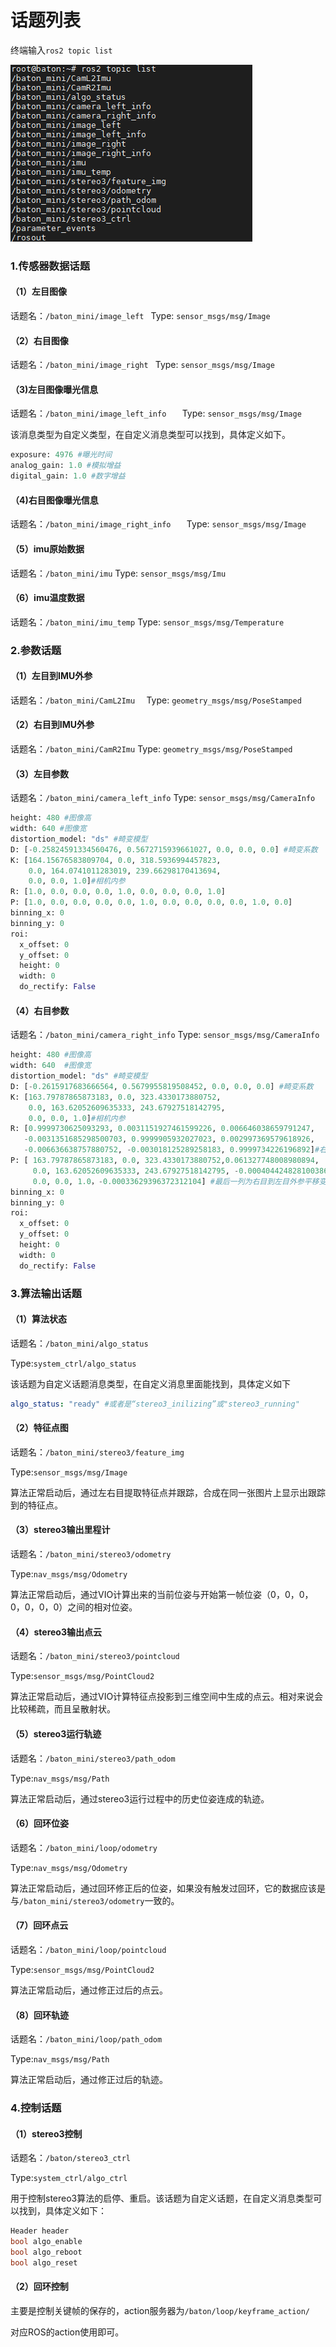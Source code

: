 # 话题列表

终端输入`ros2 topic list`

![](image/image_dAkv4m_3Y6.png)

### 1.传感器数据话题

#### （1）左目图像

话题名：`/baton_mini/image_left `
Type: `sensor_msgs/msg/Image`

#### （2）右目图像

话题名：`/baton_mini/image_right `
Type: `sensor_msgs/msg/Image`

#### （3)左目图像曝光信息

话题名：`/baton_mini/image_left_info   `
Type: `sensor_msgs/msg/Image`

该消息类型为自定义类型，在自定义消息类型可以找到，具体定义如下。

```python
exposure: 4976 #曝光时间
analog_gain: 1.0 #模拟增益
digital_gain: 1.0 #数字增益
```

#### （4)右目图像曝光信息

话题名：`/baton_mini/image_right_info   `
Type: `sensor_msgs/msg/Image`

#### （5）imu原始数据

话题名：`/baton_mini/imu`
Type: `sensor_msgs/msg/Imu`

#### （6）imu温度数据

话题名：`/baton_mini/imu_temp`  &#x20;
Type: `sensor_msgs/msg/Temperature`

### 2.参数话题

#### （1）左目到IMU外参

话题名：`/baton_mini/CamL2Imu  `
Type: `geometry_msgs/msg/PoseStamped`

#### （2）右目到IMU外参

话题名：`/baton_mini/CamR2Imu`
Type: `geometry_msgs/msg/PoseStamped`

#### （3）左目参数

话题名：`/baton_mini/camera_left_info`
Type: `sensor_msgs/msg/CameraInfo`

```python
height: 480 #图像高
width: 640 #图像宽
distortion_model: "ds" #畸变模型
D: [-0.25824591334560476, 0.5672715939661027, 0.0, 0.0, 0.0] #畸变系数
K: [164.15676583809704, 0.0, 318.5936994457823, 
    0.0, 164.0741011283019, 239.66298170413694,
    0.0, 0.0, 1.0]#相机内参
R: [1.0, 0.0, 0.0, 0.0, 1.0, 0.0, 0.0, 0.0, 1.0]
P: [1.0, 0.0, 0.0, 0.0, 0.0, 1.0, 0.0, 0.0, 0.0, 0.0, 1.0, 0.0]
binning_x: 0
binning_y: 0
roi:
  x_offset: 0
  y_offset: 0
  height: 0
  width: 0
  do_rectify: False

```

#### （4）右目参数

话题名：`/baton_mini/camera_right_info` &#x20;
Type: `sensor_msgs/msg/CameraInfo`

```python
height: 480 #图像高
width: 640  #图像宽
distortion_model: "ds" #畸变模型
D: [-0.2615917683666564, 0.5679955819508452, 0.0, 0.0, 0.0] #畸变系数
K: [163.79787865873183, 0.0, 323.4330173880752, 
    0.0, 163.62052609635333, 243.67927518142795, 
    0.0, 0.0, 1.0]#相机内参
R: [0.9999730625093293, 0.0031151927461599226, 0.006646038659791247,
   -0.0031351685298500703, 0.9999905932027023, 0.002997369579618926, 
   -0.006636638757880752, -0.003018125289258183, 0.9999734226196892]#右目到左目外参旋转矩阵
P: [ 163.79787865873183, 0.0, 323.4330173880752,0.061327748008980894,
     0.0, 163.62052609635333, 243.67927518142795, -0.0004044248281003861, 
     0.0, 0.0, 1.0，-0.00033629396372312104] #最后一列为右目到左目外参平移变换
binning_x: 0
binning_y: 0
roi:
  x_offset: 0
  y_offset: 0
  height: 0
  width: 0
  do_rectify: False

```

### 3.算法输出话题

#### （1）算法状态

话题名：`/baton_mini/algo_status`

Type:`system_ctrl/algo_status`

该话题为自定义话题消息类型，在自定义消息里面能找到，具体定义如下

```yaml
algo_status: "ready" #或者是“stereo3_inilizing”或"stereo3_running"
```

#### （2）特征点图

话题名：`/baton_mini/stereo3/feature_img`

Type:`sensor_msgs/msg/Image`

算法正常启动后，通过左右目提取特征点并跟踪，合成在同一张图片上显示出跟踪到的特征点。

#### （3）stereo3输出里程计

话题名：`/baton_mini/stereo3/odometry`

Type:`nav_msgs/msg/Odometry`

算法正常启动后，通过VIO计算出来的当前位姿与开始第一帧位姿（0，0，0，0，0，0，0）之间的相对位姿。

#### （4）stereo3输出点云

话题名：`/baton_mini/stereo3/pointcloud`

Type:`sensor_msgs/msg/PointCloud2`

算法正常启动后，通过VIO计算特征点投影到三维空间中生成的点云。相对来说会比较稀疏，而且呈散射状。

#### （5）stereo3运行轨迹

话题名：`/baton_mini/stereo3/path_odom`

Type:`nav_msgs/msg/Path`

算法正常启动后，通过stereo3运行过程中的历史位姿连成的轨迹。

#### （6）回环位姿

话题名：`/baton_mini/loop/odometry`

Type:`nav_msgs/msg/Odometry`

算法正常启动后，通过回环修正后的位姿，如果没有触发过回环，它的数据应该是与`/baton_mini/stereo3/odometry`一致的。

#### （7）回环点云

话题名：`/baton_mini/loop/pointcloud`

Type:`sensor_msgs/msg/PointCloud2`

算法正常启动后，通过修正过后的点云。

#### （8）回环轨迹

话题名：`/baton_mini/loop/path_odom`

Type:`nav_msgs/msg/Path`

算法正常启动后，通过修正过后的轨迹。

### 4.控制话题

#### （1）stereo3控制

话题名：`/baton/stereo3_ctrl`

Type:`system_ctrl/algo_ctrl`

用于控制stereo3算法的启停、重启。该话题为自定义话题，在自定义消息类型可以找到，具体定义如下：

```c
Header header
bool algo_enable
bool algo_reboot
bool algo_reset
```

#### （2）回环控制

主要是控制关键帧的保存的，action服务器为`/baton/loop/keyframe_action/`

对应ROS的action使用即可。

